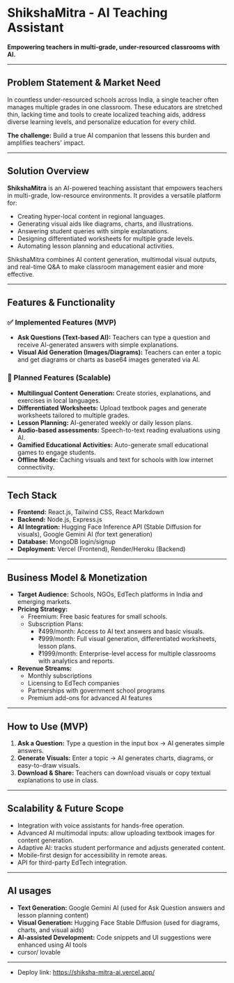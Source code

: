 # ShikshaMitra - AI Teaching Assistant

**Empowering teachers in multi-grade, under-resourced classrooms with AI.**

---

## Problem Statement & Market Need
In countless under-resourced schools across India, a single teacher often manages multiple grades in one classroom. These educators are stretched thin, lacking time and tools to create localized teaching aids, address diverse learning levels, and personalize education for every child.  

**The challenge:** Build a true AI companion that lessens this burden and amplifies teachers' impact.

---

## Solution Overview
**ShikshaMitra** is an AI-powered teaching assistant that empowers teachers in multi-grade, low-resource environments. It provides a versatile platform for:

- Creating hyper-local content in regional languages.
- Generating visual aids like diagrams, charts, and illustrations.
- Answering student queries with simple explanations.
- Designing differentiated worksheets for multiple grade levels.
- Automating lesson planning and educational activities.

ShikshaMitra combines AI content generation, multimodal visual outputs, and real-time Q&A to make classroom management easier and more effective.

---

## Features & Functionality

### ✅ Implemented Features (MVP)
- **Ask Questions (Text-based AI):** Teachers can type a question and receive AI-generated answers with simple explanations.
- **Visual Aid Generation (Images/Diagrams):** Teachers can enter a topic and get diagrams or charts as base64 images generated via AI.

### 🚀 Planned Features (Scalable)
- **Multilingual Content Generation:** Create stories, explanations, and exercises in local languages.
- **Differentiated Worksheets:** Upload textbook pages and generate worksheets tailored to multiple grades.
- **Lesson Planning:** AI-generated weekly or daily lesson plans.
- **Audio-based assessments:** Speech-to-text reading evaluations using AI.
- **Gamified Educational Activities:** Auto-generate small educational games to engage students.
- **Offline Mode:** Caching visuals and text for schools with low internet connectivity.

---

## Tech Stack
- **Frontend:** React.js, Tailwind CSS, React Markdown
- **Backend:** Node.js, Express.js
- **AI Integration:** Hugging Face Inference API (Stable Diffusion for visuals), Google Gemini AI (for text generation)
- **Database:**  MongoDB login/signup
- **Deployment:** Vercel (Frontend), Render/Heroku (Backend)

---

## Business Model & Monetization
- **Target Audience:** Schools, NGOs, EdTech platforms in India and emerging markets.
- **Pricing Strategy:** 
  - Freemium: Free basic features for small schools.
  - Subscription Plans:
    - ₹499/month: Access to AI text answers and basic visuals.
    - ₹999/month: Full visual generation, differentiated worksheets, lesson plans.
    - ₹1999/month: Enterprise-level access for multiple classrooms with analytics and reports.
- **Revenue Streams:**
  - Monthly subscriptions
  - Licensing to EdTech companies
  - Partnerships with government school programs
  - Premium add-ons for advanced AI features

---

## How to Use (MVP)
1. **Ask a Question:** Type a question in the input box → AI generates simple answers.
2. **Generate Visuals:** Enter a topic → AI generates charts, diagrams, or easy-to-draw visuals.
3. **Download & Share:** Teachers can download visuals or copy textual explanations to use in class.

---

## Scalability & Future Scope
- Integration with voice assistants for hands-free operation.
- Advanced AI multimodal inputs: allow uploading textbook images for content generation.
- Adaptive AI: tracks student performance and adjusts generated content.
- Mobile-first design for accessibility in remote areas.
- API for third-party EdTech integration.

---

## AI usages
- **Text Generation:** Google Gemini AI (used for Ask Question answers and lesson planning content)
- **Visual Generation:** Hugging Face Stable Diffusion (used for diagrams, charts, and visual aids)
- **AI-assisted Development:** Code snippets and UI suggestions were enhanced using AI tools
- cursor/ lovable
---

- Deploy link: https://shiksha-mitra-ai.vercel.app/
